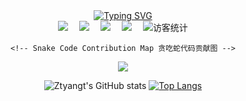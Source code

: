 
<div align="center">

  <!-- dynamic typing effect 动态打字效果 -->
  <div align="center">
    <a href="https://www.ztyang.com">
      <img src="https://readme-typing-svg.demolab.com?font=Fira+Code&pause=1000&width=435&lines=念念不忘，必有回响!&center=true&size=27" alt="Typing SVG" />
    </a>
  </div>
  
  <!-- profile logo 个人资料徽标 -->
  <div align="center">
    <a href="https://www.ztyang.com/"><img src="https://img.shields.io/badge/Website-博客-blue" /></a>&emsp;
    <a href="https://kodo.ztyang.com/img/wechatqrcode.jpg"><img src="https://img.shields.io/badge/WeChat-微信-07c160" /></a>&emsp;
    <a href="https://kodo.ztyang.com/img/qqqrcode.jpg"><img src="https://img.shields.io/badge/QQ-qq-0e9bf" /></a>&emsp;
    <a href="https://space.bilibili.com/351669544/"><img src="https://img.shields.io/badge/Bilibili-B站-ff69b4" /></a>&emsp;
        <!-- visitor statistics logo 访客数统计徽标 -->
    <img src="https://visitor-badge.glitch.me/badge?page_id=ztyangt" alt="访客统计" />
  </div>

    <!-- Snake Code Contribution Map 贪吃蛇代码贡献图 -->
  <img src="https://cdn.jsdelivr.net/gh/ztyangt/ztyangt/profile-snake-contrib/github-contribution-grid-snake-dark.svg" />
  
![Ztyangt's GitHub stats](https://github-readme-stats.vercel.app/api?username=ztyangt&count_private=true&show_icons=true&&theme=github_dark)
[![Top Langs](https://github-readme-stats.vercel.app/api/top-langs/?username=ztyangt)](https://github.com/anuraghazra/github-readme-stats)
